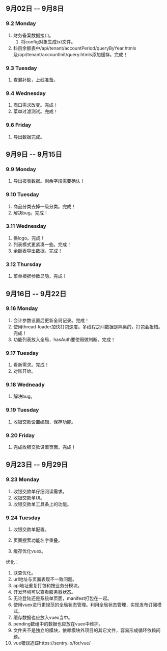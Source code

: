 ## 9月02日 -- 9月8日

### 9.2 Monday
1. 财务备案数据接口。
   1. 将config对象生成txt文件。
2. 科目余额表中/api/tenant/accountPeriod/queryByYear.htmls及/api/tenant/accountInit/query.htmls添加缓存。完成！

### 9.3 Tuesday
1. 查漏补缺，上线准备。

### 9.4 Wednesday
1. 商口需求改变。完成！
2. 菜单过滤测试。完成！

### 9.6 Friday
1. 导出数据完成。


## 9月9日 -- 9月15日

### 9.9 Monday
1. 导出报表数据。剩余字段需要确认！

### 9.10 Tuesday
1. 商品分类去掉一级分类。完成！
5. 解决bug。完成！

### 3.11 Wednesday
1. 换logo。完成！
2. 列表模式更紧凑一些。完成！
3. 余额表导出数据。完成！

### 3.12 Thursday
1. 菜单根据参数显隐。完成！

## 9月16日 -- 9月22日

### 9.16 Monday
1. 会计参数设置后更新全局记录。完成！
2. 使用thread-loader加快打包速度。多线程之间数据是隔离的，打包会报错。完成！
3. 功能列表放入全局，hasAuth要使用做判断。完成！

### 9.17 Tuesday
1. 看新需求。完成！
1. 对账开始。

### 9.18 Wedneady
1. 解决bug。

### 9.19 Tuesday
1. 收银交款设置编辑、保存功能。

### 9.20 Friday
1. 完成收银交款设置页面。完成！


## 9月23日 -- 9月29日

### 9.23 Monday
1. 收银交款单仔细阅读需求。
2. 收银交款单UI。
3. 收银交款单工具条上的功能。

### 9.24 Tuesday
1. 收银交款单配置。
1. 页面搜索功能名字重叠。


1. 缓存优化vuex。

优化：
1. 联查优化。
1. url地址与页面表现不一致问题。
1. api地址重复打包和按业务分模块。
1. 开发环境可以查看服务器状态。
1. 无论登陆还是系统单页面，manifest打包在一起。
1. 使用vuex进行更规范的全局状态管理。利用全局状态管理，实现发布订阅模式。
1. 缓存数据也应放入vuex当中。
1. pending数组中的数据也应放在vuex中维护。
1. 文件夹不是独立的模块，依赖模块外项目的其它文件，容易形成循环依赖问题。
1. vue错误追踪https://sentry.io/for/vue/

